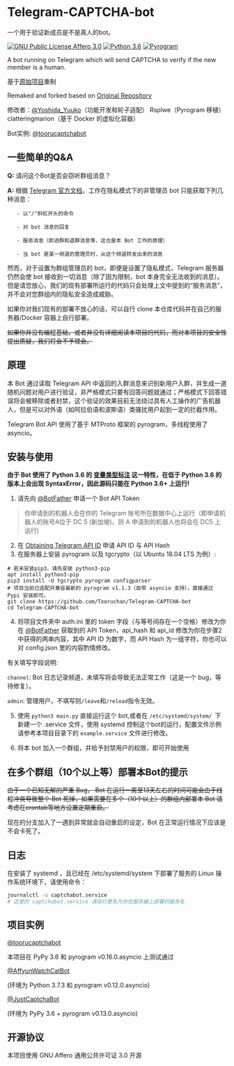 # Telegram-CAPTCHA-bot

一个用于验证新成员是不是真人的bot。

[![GNU Public License Affero 3.0](https://img.shields.io/badge/license-AGPL3.0-%23373737.svg)](https://www.gnu.org/licenses/agpl-3.0.en.html) [![Python 3.6](https://img.shields.io/badge/python-3.6%2B-blue.svg)](https://www.python.org) [![Pyrogram](https://img.shields.io/badge/Pyrogram-asyncio-green.svg)](https://github.com/pyrogram/pyrogram/)

A bot running on Telegram which will send CAPTCHA to verify if the new member is a human.

基于[原始项目](https://github.com/lziad/Telegram-CAPTCHA-bot)重制  

Remaked and forked based on [Original Repository](https://github.com/lziad/Telegram-CAPTCHA-bot)

修改者：[@Yoshida_Yuuko](https://t.me/Yoshida_Yuuko)（功能开发和轮子适配） Rsplwe（Pyrogram 移植）clatteringmarion（基于 Docker 的虚拟化容器）

Bot实例: [@toorucaptchabot](https://t.me/toorucaptchabot)
## 一些简单的Q&A

**Q:** 请问这个Bot是否会窃听群组消息？

**A:** 根据 [Telegram 官方文档](https://core.telegram.org/bots#privacy-mode)，工作在隐私模式下的非管理员 bot 只能获取下列几种消息：

       - 以"/"斜杠开头的命令
       
       - 对 bot 消息的回复
       
       - 服务消息（即进群和退群消息等，这也是本 Bot 工作的原理）
       
       - 当 bot 是某一频道的管理员时，从这个频道转发出来的消息

然而，对于设置为群组管理员的 bot，即便是设置了隐私模式，Telegram 服务器仍然会使 bot 接收到一切消息（除了因为限制，bot 本身完全无法收到的消息）。但是请您放心，我们的现有部署所运行的代码只会处理上文中提到的“服务消息”，并不会对您群组内的隐私安全造成威胁。

如果你对我们现有的部署不放心的话，可以自行 clone 本仓库代码并在自己的服务器/Docker 容器上自行部署。
       
~~如果你并没有编程基础，或者并没有详细阅读本项目的代码，而对本项目的安全性提出质疑，我们将会不予理会。~~
## 原理

本 Bot 通过读取 Telegram API 中返回的入群消息来识别新用户入群，并生成一道随机问题对用户进行验证，非严格模式只要有回答问题就通过；严格模式下回答错误将会被移除或者封禁，这个验证的效果目前无法绕过具有人工操作的广告机器人，但是可以对外语（如阿拉伯语和波斯语）类骚扰用户起到一定的拦截作用。

Telegram Bot API 使用了基于 MTProto 框架的 pyrogram，多线程使用了 asyncio。

## 安装与使用
**由于 Bot 使用了 Python 3.6 的 [变量类型标注](https://docs.python.org/zh-cn/3/library/typing.html) 这一特性，在低于 Python 3.6 的版本上会出现 SyntaxError，因此源码只能在 Python 3.6+ 上运行!**  
1. 请先向 [@BotFather](https://t.me/botfather) 申请一个 Bot API Token  
> 你申请到的机器人会在你的 Telegram 账号所在数据中心上运行（即申请机器人的账号A位于 DC 5 (新加坡)，则 A 申请到的机器人也将会在 DC5 上运行)
2. 在 [Obtaining Telegram API ID](https://core.telegram.org/api/obtaining_api_id) 申请 API ID 与 API Hash
3. 在服务器上安装 pyrogram 以及 tgcrypto（以 Ubuntu 18.04 LTS 为例）: 
```
# 若未安装pip3，请先安装 python3-pip
apt install python3-pip
pip3 install -U tgcrypto pyrogram configparser
# 项目当前已适配并兼容最新的 pyrogram v1.1.3（自带 asyncio 支持），直接通过 Pypi 安装即可。
git clone https://github.com/Tooruchan/Telegram-CAPTCHA-bot 
cd Telegram-CAPTCHA-bot
```

4. 将项目文件夹中 auth.ini 里的 token 字段（与等号间存在一个空格）修改为你在 [@BotFather](https://t.me/botfather) 获取到的 API Token，api_hash 和 api_id 修改为你在步骤2中获得的两串内容，其中 API ID 为数字，而 API Hash 为一组字符，你也可以对 config.json 里的内容酌情修改。

有关填写字段说明:

`channel`: Bot 日志记录频道，未填写将会导致无法正常工作（这是一个 bug，等待修复）。

`admin`: 管理用户，不填写则`/leave`和`/reload`指令无效。

5. 使用 `python3 main.py` 直接运行这个 bot,或者在 `/etc/systemd/system/ `下新建一个 .service 文件，使用 systemd 控制这个bot的运行，配置文件示例请参考本项目目录下的 `example.service` 文件进行修改。

6. 将本 bot 加入一个群组，并给予封禁用户的权限，即可开始使用

## 在多个群组（10个以上等）部署本Bot的提示

~~由于一个已知无解的严重 Bug， Bot 在运行一周至13天左右的时间可能会由于线程冲突导致整个 Bot 死掉，如果需要在多个（10个以上）的群组内部署本 Bot 请考虑在crontab等地方设置定期重启。~~

现在的分支加入了一遇到异常就会自动重启的设定，Bot 在正常运行情况下应该是不会卡死了。

## 日志
在安装了 systemd ，且已经在 /etc/systemd/system 下部署了服务的 Linux 操作系统环境下，请使用命令：
```bash
journalctl -u captchabot.service 
# 这里的 captchabot.service 请自行更名为你在服务器上部署的服务名
```

## 项目实例
[@toorucaptchabot](https://t.me/toorucaptchabot)

本项目在 PyPy 3.6 和 pyrogram v0.16.0.asyncio 上测试通过  

[@AffyunWatchCatBot](https://t.me/AffyunWatchCatBot)

(环境为 Python 3.7.3 和 pyrogram v0.12.0.asyncio)

[@JustCaptchaBot](https://t.me/JustCaptchaBot)

(环境为 PyPy 3.6 + pyrogram v0.13.0.asyncio)

## 开源协议
本项目使用 GNU Affero 通用公共许可证 3.0 开源
